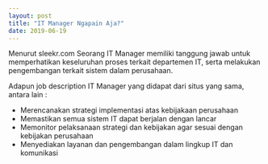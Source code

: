 ```yaml
---
layout: post
title: "IT Manager Ngapain Aja?"
date: 2019-06-19
---
```


Menurut sleekr.com Seorang IT Manager memiliki tanggung jawab untuk memperhatikan keseluruhan proses terkait departemen IT, serta melakukan pengembangan terkait sistem dalam perusahaan.

Adapun job description IT Manager yang didapat dari situs yang sama, antara lain :
- Merencanakan strategi implementasi atas kebijakaan perusahaan
- Memastikan semua sistem IT dapat berjalan dengan lancar
- Memonitor pelaksanaan strategi dan kebijakan agar sesuai dengan kebijakan perusahaan
- Menyediakan layanan dan pengembangan dalam lingkup IT dan komunikasi
